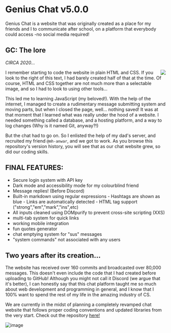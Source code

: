 # Genius Chat v5.0.0

Genius Chat is a website that was originally created as a place for my friends and I to communicate after school, on a platform that everybody could access -no social media required! 

## GC: The lore 
*CIRCA 2020...*

<img align="right" src="https://user-images.githubusercontent.com/75395781/198900837-10d6405e-2f2e-418c-8148-d36e72031133.png">

I remember starting to code the website in plain HTML and CSS. If you look to the right of this text, I had barely created half of that at the time. Of course, HTML and CSS together are not much more than a selectable image, and so I had to look to using other tools...

This led me to learning JavaScript (my beloved!). With the help of the internet, I managed to create a rudimentary message submitting system and moving parts, but when I closed the page, well... nothing saved! It was at that moment that I learned what was really under the hood of a website. I needed something called a database, and a hosting platform, and a way to log changes (Why is it named Git, anyway?!)<br/>

But the chat had to go on. So I enlisted the help of my dad's server, and recruited my friend `@mh-anwar`, and we got to work. As you browse this repository's version history, you will see that as our chat website grew, so did our coding skills.

## FINAL FEATURES:
- Secure login system with API key
- Dark mode and accessibility mode for my colourblind friend
- Message replies! (Before Discord)
- Built-in markdown using regular expressions
		- Hashtags are shown as blue
		- Links are automatically detected
		- HTML tag support ("strong","em","mark","ins",etc)
- All inputs cleaned using DOMpurify to prevent cross-site scripting (XXS)
- multi-tab system for quick links
- working mobile integration
- fun quotes generator
- chat emptying system for "sus" messages
- "system commands" not associated with any users

## Two years after its creation... 
The website has received over 160 commits and broadcasted over 80,000 messages. This doesn't even include the code that I had created before uploading to GitHub! Although you might not call it Discord (we argue that it's better), I can honestly say that this chat platform taught me so much about web development and programming in general, and I know that I 100% want to spend the rest of my life in the amazing industry of CS.

We are currently in the midst of planning a completely revamped chat website that follows proper coding conventions and updated libraries from the very start.
Check out the repository [here!](https://github.com/r-chong/Ultimate-Chat)

![image](https://user-images.githubusercontent.com/71291954/145916494-123b60a8-63c3-4c2f-a004-ac7bddd0bf63.png)

